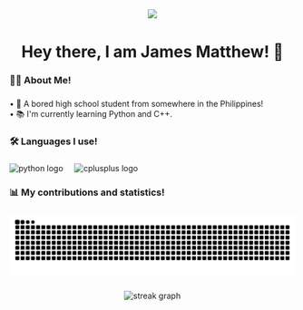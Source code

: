 <div align="center">
  <img height="200" src="https://github.com/the8thstar.png"  />
</div>

###

<h1 align="center">Hey there, I am James Matthew! 👋</h1>

###

<h3 align="left">👨‍💻 About Me!</h3>

###

<p align="left">• 📔 A bored high school student from somewhere in the Philippines!<br>•  📚 I'm currently learning Python and C++.</p>

###

<h3 align="left">🛠️ Languages I use!</h3>

###

<div align="left">
  <img src="https://cdn.jsdelivr.net/gh/devicons/devicon/icons/python/python-original.svg" height="40" alt="python logo"  />
  <img width="12" />
  <img src="https://cdn.jsdelivr.net/gh/devicons/devicon/icons/cplusplus/cplusplus-original.svg" height="40" alt="cplusplus logo"  />
</div>

###

<h3 align="left">📊 My contributions and statistics!</h3>

###

<img src="https://raw.githubusercontent.com/the8thstar/the8thstar/output/snake.svg" alt="Snake animation" />

###

<div align="center">
  <img src="https://streak-stats.demolab.com?user=the8thstar&locale=en&mode=daily&theme=apprentice&hide_border=false&border_radius=5&order=3" height="150" alt="streak graph"  />
</div>

###
